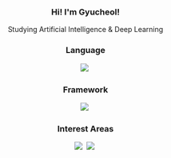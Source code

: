 <h3 align="center">Hi! I'm Gyucheol!</h3>
<p align="center">Studying Artificial Intelligence & Deep Learning</p>
<h3 align="center">Language</h3>
<p align="center">
  <img src="https://img.shields.io/badge/Python-3776AB?style=flat-square&logo=Python&logoColor=white"/>&nbsp;
<h3 align="center">Framework</h3>
<p align="center">
  <img src="https://img.shields.io/badge/PyTorch-EE4C2C?style=flat-square&logo=PyTorch&logoColor=white"/>&nbsp;
<h3 align="center">Interest Areas</h3>
<p align="center">
  <img src="https://img.shields.io/badge/Computer%20Vision-FF6F00?style=flat-square&logo=computer-vision&logoColor=white"/>&nbsp;
  <img src="https://img.shields.io/badge/NLP-3D8B37?style=flat-square&logo=natural-language-processing&logoColor=white"/>&nbsp;
</p>
